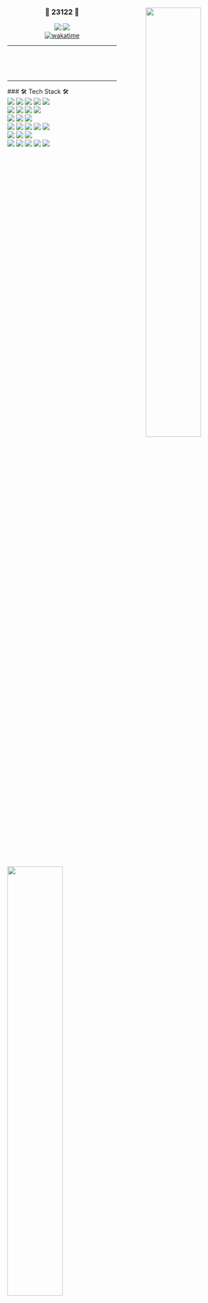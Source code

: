 <div align="center">

<img align="right" width="50%" src="https:///github-readme-stats-six-ivory-11.vercel.app/api?username=23122&show_icons=true&theme=dracula"/>

### 🐣 23122 🐥 

<a href="https://github.com/23122"><img src="https://hits.seeyoufarm.com/api/count/incr/badge.svg?url=https%3A%2F%2Fgithub.com%2F23122&count_bg=%23000000&title_bg=%23000000&icon=github.svg&icon_color=%23E7E7E7&title=GitHub&edge_flat=false)"/></a> <a href="https://solved.ac/biboxkl"><img src="http://mazassumnida.wtf/api/mini/generate_badge?boj=biboxkl"/></a>
<br>
[![wakatime](https://wakatime.com/badge/user/c0bd91bd-9d6a-4613-b5d5-0b6041e4fcd2.svg)](https://wakatime.com/@c0bd91bd-9d6a-4613-b5d5-0b6041e4fcd2)
<br>

---

<br>
<br>


<br>
</div>

---

<img align="left" width="50%" src="https://github-readme-stats-six-ivory-11.vercel.app/api/top-langs/?username=23122&theme=dracula&exclude_repo=Computer-Science-Engineering&layout=compact&langs_count=7"/>
<div align="left">
### 🛠 Tech Stack 🛠
<br>
<img src="https://img.shields.io/badge/Java-007396?style=flat-square&logo=java&logoColor=white"/>
<img src="https://img.shields.io/badge/Kotlin-7F52FF?style=flat-square&logo=Kotlin&logoColor=white"/>
<img src="https://img.shields.io/badge/React-61DAFB?style=flat-square&logo=react&logoColor=white"/>
<img src="https://img.shields.io/badge/Python-3776AB?style=flat-square&logo=python&logoColor=white"/>
<img src="https://img.shields.io/badge/MDX-1B1F24?style=flat-square&logo=mdx&logoColor=white"/>
<br>
<img src="https://img.shields.io/badge/SpringBoot-6DB33F?style=flat-square&logo=Spring Boot&logoColor=white"/>
<img src="https://img.shields.io/badge/SpringBatch-6DB33F?style=flat-square&logo=Spring&logoColor=white"/>
<img src="https://img.shields.io/badge/Gradle-02303A?style=flat-square&logo=gradle&logoColor=white"/>
<img src="https://img.shields.io/badge/Maven-C71A36?style=flat-square&logo=Apache-Maven&logoColor=white"/>
<br>
<img src="https://img.shields.io/badge/Mysql-E6B91E?style=flat-square&logo=MySql&logoColor=white"/>
<img src="https://img.shields.io/badge/MariaDB-1F305F?style=flat-square&logo=MariaDB&logoColor=white"/>
<img src="https://img.shields.io/badge/Oracle-F80000?style=flat-square&logo=oracle&logoColor=white"/>
<br>
<img src="https://img.shields.io/badge/Thymeleaf-6DB33F?style=flat-square&logo=Thymeleaf&logoColor=white"/>
<img src="https://img.shields.io/badge/JavaScript-F7DF1E?style=flat-square&logo=javascript&logoColor=white"/>
<img src="https://img.shields.io/badge/ajax-0768AD?style=flat-square&logo=jQuery&logoColor=white"/>
<img src="https://img.shields.io/badge/Axios-5A29E4?style=flat-square&logo=Axios&logoColor=white"/>
<img src="https://img.shields.io/badge/css-1572B6?style=flat-square&logo=css3&logoColor=white"/>
<br>
<img src="https://img.shields.io/badge/IntelliJ-000000?style=flat-square&logo=IntelliJ IDEA&logoColor=white"/>
<img src="https://img.shields.io/badge/Eclipse-2C2255?style=flat-square&logo=eclipse&logoColor=white"/>
<img src="https://img.shields.io/badge/Visual Studio Code-007ACC?style=flat-square&logo=Visual Studio Code&logoColor=white"/>
<br>
<img src="https://img.shields.io/badge/GitLab-FC6D26?style=flat-square&logo=GitLab&logoColor=white"/>
<img src="https://img.shields.io/badge/GitHub-181717?style=flat-square&logo=github&logoColor=white"/>
<img src="https://img.shields.io/badge/SVN-0768AD?style=flat-square&logo=Subversion&logoColor=white"/>
<img src="https://img.shields.io/badge/AWS-232F3E?style=flat-square&logo=amazon-aws&logoColor=white"/>
<img src="https://img.shields.io/badge/NAVER Cloud-03C75A?style=flat-square&logo=Naver&logoColor=white"/>
</div>
<!--
**23122/23122** is a ✨ _special_ ✨ repository because its `README.md` (this file) appears on your GitHub profile.
Here are some ideas to get you started:
- 🔭 I’m currently working on ...
- 🌱 I’m currently learning ...
- 👯 I’m looking to collaborate on ...
- 🤔 I’m looking for help with ...
- 💬 Ask me about ...
- 📫 How to reach me: ...
- 😄 Pronouns: ...
- ⚡ Fun fact: ...
-->
